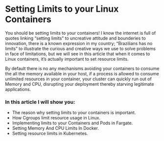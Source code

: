 # Setting Limits to your Linux Containers

You should be setting limits to your containers! I know the internet is full of quotes linking “setting limits” to uncreative attitude and bounderies to innovation, there is a known expression in my country; “Brazilians has no limits” to illustrate the curious and creative ways we use to solve problems in face of limitations, but we will see in this article that when it comes to Linux containers, it’s actually important to set resource limits.

By default there is no any mechanisms avoiding your containers to consume the all the memory available in your host, if a process is allowed to consume unlimited resources in your container, your cluster can quickly run out of Memory and CPU, disrupting your deployment thereby starving legitimate
applications. 

### In this article I will show you:

*	The reason why setting limits to your containers is important.
* How Cgroups limit resource usage in Linux. 
*	Implementing limits to your Containers and Pods in Fargate.
*	Setting Memory And CPU Limits In Docker.
*	Setting resource limits in Kubernetes. 





